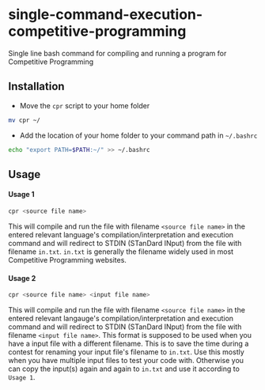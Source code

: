 # single-command-execution-competitive-programming
Single line bash command for compiling and running a program for Competitive Programming

## Installation
- Move the `cpr` script to your home folder
```bash
mv cpr ~/
```

- Add the location of your home folder to your command path in `~/.bashrc`
```bash
echo "export PATH=$PATH:~/" >> ~/.bashrc
```

## Usage
#### Usage 1
```bash
cpr <source file name>
```
This will compile and run the file with filename `<source file name>` in the entered relevant language's compilation/interpretation and execution command and will redirect to STDIN (STanDard INput) from the file with filename `in.txt`. `in.txt` is generally the filename widely used in most Competitive Programming websites.

#### Usage 2
```bash
cpr <source file name> <input file name>
```
This will compile and run the file with filename `<source file name>` in the entered relevant langauge's compilation/interpretation and execution command and will redirect to STDIN (STanDard INput) from the file with filename `<input file name>`. This format is supposed to be used when you have a input file with a different filename. This is to save the time during a contest for renaming your input file's filename to `in.txt`. Use this mostly when you have multiple input files to test your code with. Otherwise you can copy the input(s) again and again to `in.txt` and use it according to `Usage 1`.
